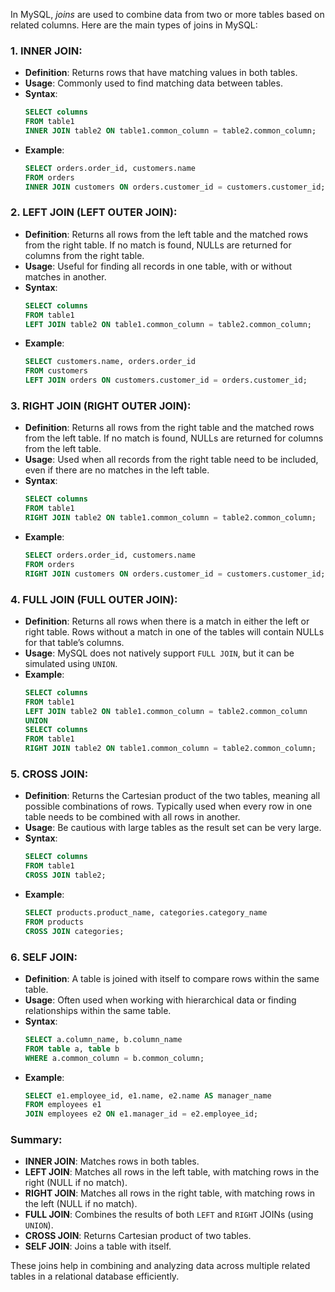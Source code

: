 In MySQL, *joins* are used to combine data from two or more tables based on related columns. Here are the main types of joins in MySQL:

### 1. **INNER JOIN**:
- **Definition**: Returns rows that have matching values in both tables.
- **Usage**: Commonly used to find matching data between tables.
- **Syntax**:
  ```sql
  SELECT columns
  FROM table1
  INNER JOIN table2 ON table1.common_column = table2.common_column;
  ```
- **Example**:
  ```sql
  SELECT orders.order_id, customers.name
  FROM orders
  INNER JOIN customers ON orders.customer_id = customers.customer_id;
  ```

### 2. **LEFT JOIN (LEFT OUTER JOIN)**:
- **Definition**: Returns all rows from the left table and the matched rows from the right table. If no match is found, NULLs are returned for columns from the right table.
- **Usage**: Useful for finding all records in one table, with or without matches in another.
- **Syntax**:
  ```sql
  SELECT columns
  FROM table1
  LEFT JOIN table2 ON table1.common_column = table2.common_column;
  ```
- **Example**:
  ```sql
  SELECT customers.name, orders.order_id
  FROM customers
  LEFT JOIN orders ON customers.customer_id = orders.customer_id;
  ```

### 3. **RIGHT JOIN (RIGHT OUTER JOIN)**:
- **Definition**: Returns all rows from the right table and the matched rows from the left table. If no match is found, NULLs are returned for columns from the left table.
- **Usage**: Used when all records from the right table need to be included, even if there are no matches in the left table.
- **Syntax**:
  ```sql
  SELECT columns
  FROM table1
  RIGHT JOIN table2 ON table1.common_column = table2.common_column;
  ```
- **Example**:
  ```sql
  SELECT orders.order_id, customers.name
  FROM orders
  RIGHT JOIN customers ON orders.customer_id = customers.customer_id;
  ```

### 4. **FULL JOIN (FULL OUTER JOIN)**:
- **Definition**: Returns all rows when there is a match in either the left or right table. Rows without a match in one of the tables will contain NULLs for that table’s columns.
- **Usage**: MySQL does not natively support `FULL JOIN`, but it can be simulated using `UNION`.
- **Example**:
  ```sql
  SELECT columns
  FROM table1
  LEFT JOIN table2 ON table1.common_column = table2.common_column
  UNION
  SELECT columns
  FROM table1
  RIGHT JOIN table2 ON table1.common_column = table2.common_column;
  ```

### 5. **CROSS JOIN**:
- **Definition**: Returns the Cartesian product of the two tables, meaning all possible combinations of rows. Typically used when every row in one table needs to be combined with all rows in another.
- **Usage**: Be cautious with large tables as the result set can be very large.
- **Syntax**:
  ```sql
  SELECT columns
  FROM table1
  CROSS JOIN table2;
  ```
- **Example**:
  ```sql
  SELECT products.product_name, categories.category_name
  FROM products
  CROSS JOIN categories;
  ```

### 6. **SELF JOIN**:
- **Definition**: A table is joined with itself to compare rows within the same table.
- **Usage**: Often used when working with hierarchical data or finding relationships within the same table.
- **Syntax**:
  ```sql
  SELECT a.column_name, b.column_name
  FROM table a, table b
  WHERE a.common_column = b.common_column;
  ```
- **Example**:
  ```sql
  SELECT e1.employee_id, e1.name, e2.name AS manager_name
  FROM employees e1
  JOIN employees e2 ON e1.manager_id = e2.employee_id;
  ```

### Summary:
- **INNER JOIN**: Matches rows in both tables.
- **LEFT JOIN**: Matches all rows in the left table, with matching rows in the right (NULL if no match).
- **RIGHT JOIN**: Matches all rows in the right table, with matching rows in the left (NULL if no match).
- **FULL JOIN**: Combines the results of both `LEFT` and `RIGHT` JOINs (using `UNION`).
- **CROSS JOIN**: Returns Cartesian product of two tables.
- **SELF JOIN**: Joins a table with itself.

These joins help in combining and analyzing data across multiple related tables in a relational database efficiently.